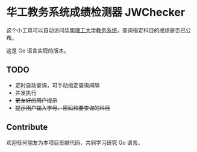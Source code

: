 # 华工教务系统成绩检测器 JWChecker

这个小工具可以自动访问[华南理工大学教务系统](http://www.scut.edu.cn/jw2005)，查询指定科目的成绩是否已公布。

这是 Go 语言实现的版本。

## TODO

* 定时自动查询，可手动指定查询间隔
* 并发执行
* ~~更友好的用户提示~~
* ~~提示用户输入学号、密码和要查询的科目~~

## Contribute

欢迎任何朋友为本项目贡献代码，共同学习研究 Go 语言。
